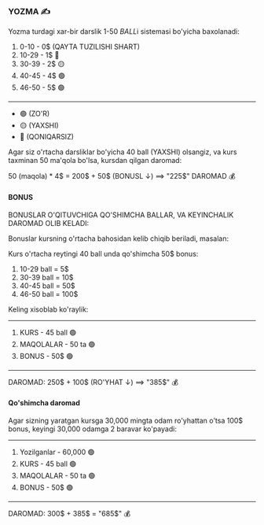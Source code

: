 ### YOZMA ✍

Yozma turdagi xar-bir darslik 1-50 *BALL*i sistemasi bo'yicha baxolanadi:

1. 0-10  - 0$ (QAYTA TUZILISHI SHART)
1. 10-29 - 1$ 🔴
3. 30-39 - 2$ 🟡
4. 40-45 - 4$ 🟢
5. 46-50 - 5$ 🟢

----

- 🟢 (ZO'R)
- 🟡 (YAXSHI)
- 🔴 (QONIQARSIZ)

Agar siz o'rtacha darsliklar bo'yicha 40 ball (YAXSHI) olsangiz, va kurs taxminan 50 ma'qola bo'lsa, kursdan qilgan daromad:

50 (maqola) * 4$ = 200$ + 50$ (BONUSL ↓) ==> "225$" DAROMAD 💰

#### BONUS

BONUSLAR O'QITUVCHIGA QO'SHIMCHA BALLAR, VA KEYINCHALIK DAROMAD OLIB KELADI:

Bonuslar kursning o'rtacha bahosidan kelib chiqib beriladi, masalan:

Kurs o'rtacha reytingi 40 ball unda qo'shimcha 50$ bonus:

1. 10-29 ball = 5$
2. 30-39 ball = 10$
3. 40-45 ball = 50$
4. 46-50 ball = 100$

Keling xisoblab ko'raylik:

----
1. KURS      - 45 ball 🟢
2. MAQOLALAR - 50 ta   🟢
3. BONUS     - 50$     🟢
----
DAROMAD: 250$ + 100$ (RO'YHAT ↓) ==> "385$" 💰

#### Qo'shimcha daromad

Agar sizning yaratgan kursga 30,000 mingta odam ro'yhattan o'tsa 100$ bonus, keyingi 30,000 odamga 2 baravar ko'payadi:

----
1. Yozilganlar - 60,000  🟢
2. KURS        - 45 ball 🟢
3. MAQOLALAR   - 50 ta   🟢
4. BONUS       - 50$     🟢
----

DAROMAD: 300$ + 385$ = "685$" 💰

